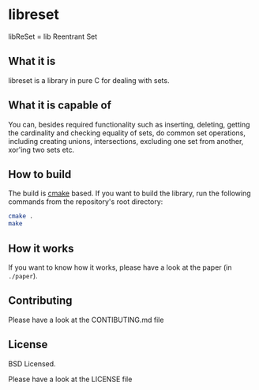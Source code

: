 # libreset

libReSet = lib Reentrant Set

## What it is

libreset is a library in pure C for dealing with sets.

## What it is capable of

You can, besides required functionality such as inserting, deleting, getting the
cardinality and checking equality of sets, do common set operations, including
creating unions, intersections, excluding one set from another, xor'ing two sets
etc.

## How to build

The build is [cmake](http://cmake.org) based. If you want to build the library,
run the following commands from the repository's root directory:

```sh
cmake .
make
```

## How it works

If you want to know how it works, please have a look at the paper (in
`./paper`).

## Contributing

Please have a look at the CONTIBUTING.md file

## License

BSD Licensed.

Please have a look at the LICENSE file
